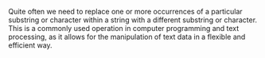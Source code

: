 Quite often we need to replace one or more occurrences of a particular substring or character within a string with a different substring or character. This is a commonly used operation in computer programming and text processing, as it allows for the manipulation of text data in a flexible and efficient way.
